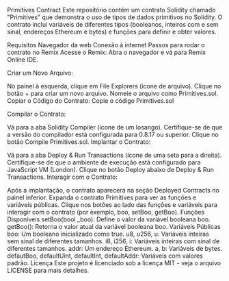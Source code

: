 Primitives Contract
Este repositório contém um contrato Solidity chamado "Primitives" que demonstra o uso de tipos de dados primitivos no Solidity. O contrato inclui variáveis de diferentes tipos (booleanos, inteiros com e sem sinal, endereços Ethereum e bytes) e funções para definir e obter valores.

Requisitos
Navegador da web
Conexão à internet
Passos para rodar o contrato no Remix
Acesse o Remix:
Abra o navegador e vá para Remix Online IDE.

Criar um Novo Arquivo:

No painel à esquerda, clique em File Explorers (ícone de arquivo).
Clique no botão + para criar um novo arquivo.
Nomeie o arquivo como Primitives.sol.
Copiar o Código do Contrato:
Copie o código Primitives.sol

Compilar o Contrato:

Vá para a aba Solidity Compiler (ícone de um losango).
Certifique-se de que a versão do compilador está configurada para 0.8.17 ou superior.
Clique no botão Compile Primitives.sol.
Implantar o Contrato:

Vá para a aba Deploy & Run Transactions (ícone de uma seta para a direita).
Certifique-se de que o ambiente de execução está configurado para JavaScript VM (London).
Clique no botão Deploy abaixo de Deploy & Run Transactions.
Interagir com o Contrato:

Após a implantação, o contrato aparecerá na seção Deployed Contracts no painel inferior.
Expanda o contrato Primitives para ver as funções e variáveis públicas.
Clique nos botões ao lado das funções e variáveis para interagir com o contrato (por exemplo, boo, setBoo, getBoo).
Funções Disponíveis
setBoo(bool _boo): Define o valor da variável booleana boo.
getBoo(): Retorna o valor atual da variável booleana boo.
Variáveis Públicas
boo: Um booleano inicializado como true.
u8, u256, u: Variáveis inteiras sem sinal de diferentes tamanhos.
i8, i256, i: Variáveis inteiras com sinal de diferentes tamanhos.
addr: Um endereço Ethereum.
a, b: Variáveis de bytes.
defautBoo, defaultUint, defaultInt, defaultAddr: Variáveis com valores padrão.
Licença
Este projeto é licenciado sob a licença MIT - veja o arquivo LICENSE para mais detalhes.